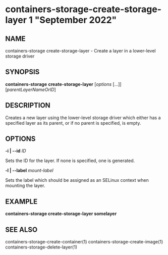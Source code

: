 # containers-storage-create-storage-layer 1 "September 2022"

## NAME
containers-storage create-storage-layer - Create a layer in a lower-level storage driver

## SYNOPSIS
**containers-storage** **create-storage-layer** [*options* [...]] [*parentLayerNameOrID*]

## DESCRIPTION
Creates a new layer using the lower-level storage driver which either has a
specified layer as its parent, or if no parent is specified, is empty.

## OPTIONS
**-i | --id** *ID*

Sets the ID for the layer.  If none is specified, one is generated.

**-l | --label** *mount-label*

Sets the label which should be assigned as an SELinux context when mounting the
layer.

## EXAMPLE
**containers-storage create-storage-layer somelayer**

## SEE ALSO
containers-storage-create-container(1)
containers-storage-create-image(1)
containers-storage-delete-layer(1)
